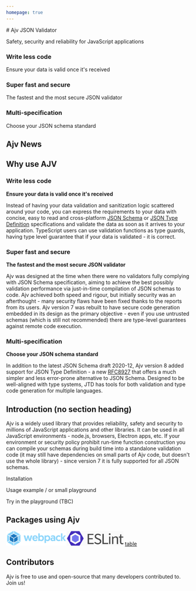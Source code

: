 ```yaml
---
homepage: true
---
```


<HeroSection>
# Ajv JSON Validator

Safety, security and reliability for JavaScript applications

<Features>
<Feature type="less-code">

### Write less code

Ensure your data is valid once it's received

</Feature>
<Feature type="fast-secure">

### Super fast and secure

The fastest and the most secure JSON validator

</Feature>
<Feature type="multi-spec">

### Multi-specification

Choose your JSON schema standard

</Feature>
</Features>

</HeroSection>

## Ajv News

<!-- This section will include the last update and the headlines of several previous updates, e.g. these sections:

https://github.com/ajv-validator/ajv#using-version-7

https://github.com/ajv-validator/ajv#mozilla-moss-grant-and-openjs-foundation -->

<BlogHome/>

## Why use AJV

### Write less code

**Ensure your data is valid once it's received**

Instead of having your data validation and sanitization logic scattered around your code, you can express the requirements to your data with concise, easy to read and cross-platform [JSON Schema](https://json-schema.org) or [JSON Type Definition](https://jsontypedef.com) specifications and validate the data as soon as it arrives to your application. TypeScript users can use validation functions as type guards, having type level guarantee that if your data is validated - it is correct.

### Super fast and secure

**The fastest and the most secure JSON validator**

Ajv was designed at the time when there were no validators fully complying with JSON Schema specification, aiming to achieve the best possibly validation performance via just-in-time compilation of JSON schemas to code. Ajv achieved both speed and rigour, but initially security was an afterthought - many security flaws have been fixed thanks to the reports from its users. Ajv version 7 was rebuilt to have secure code generation embedded in its design as the primary objective - even if you use untrusted schemas (which is still not recommended) there are type-level guarantees against remote code execution.

### Multi-specification

**Choose your JSON schema standard**

In addition to the latest JSON Schema draft 2020-12, Ajv version 8 added support for JSON Type Definition - a new [RFC8927](https://datatracker.ietf.org/doc/rfc8927/) that offers a much simpler and less error-prone alternative to JSON Schema. Designed to be well-aligned with type systems, JTD has tools for both validation and type code generation for multiple languages.

## Introduction (no section heading)

Ajv is a widely used library that provides reliability, safety and security to millions of JavaScript applications and other libraries. It can be used in all JavaScript environments - node.js, browsers, Electron apps, etc. If your environment or security policy prohibit run-time function construction you can compile your schemas during build time into a standalone validation code (it may still have dependencies on small parts of Ajv code, but doesn't use the whole library) - since version 7 it is fully supported for all JSON schemas.

Installation

Usage example / or small playground

Try in the playground (TBC)

## Packages using Ajv

<DependentPackages>

[<img alt="webpack" src="./dependent/webpack.svg" height="40">](https://github.com/webpack/webpack)
[<img alt="eslint" src="./dependent/eslint.png" height="40">](https://github.com/eslint/eslint)
[table](https://github.com/gajus/table)

</DependentPackages>

## Contributors

Ajv is free to use and open-source that many developers contributed to. Join us!

<Contributors />

